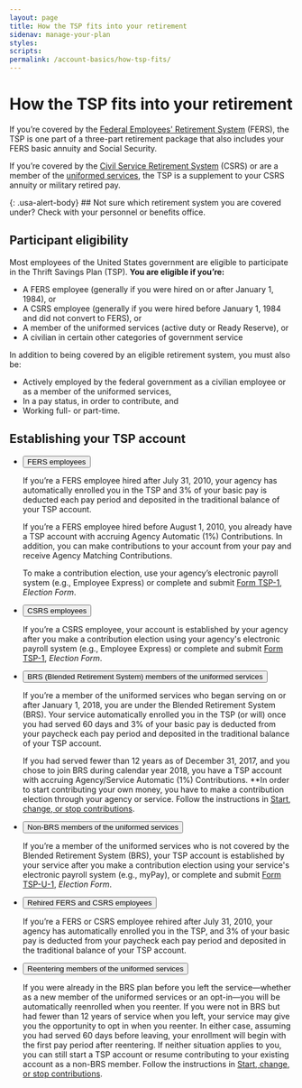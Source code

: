 ```yaml
---
layout: page
title: How the TSP fits into your retirement
sidenav: manage-your-plan
styles:
scripts:
permalink: /account-basics/how-tsp-fits/
---
```


# How the TSP fits into your retirement

If you’re covered by the [Federal Employees' Retirement System](#glossary) (FERS), the TSP is one part of a three-part retirement package that also includes your FERS basic annuity and Social Security.

If you’re covered by the [Civil Service Retirement System](#glossary) (CSRS) or are a member of the [uniformed services](#glossary), the TSP is a supplement to your CSRS annuity or military retired pay.


<div class="usa-alert usa-alert-info" markdown="1">
{: .usa-alert-body}
## Not sure which retirement system you are covered under?
Check with your personnel or benefits office.
</div>


## Participant eligibility

Most employees of the United States government are eligible to participate in the Thrift Savings Plan (TSP). **You are eligible if you’re:**

- A FERS employee (generally if you were hired on or after January 1, 1984), or
- A CSRS employee (generally if you were hired before January 1, 1984 and did not convert to FERS), or
- A member of the uniformed services (active duty or Ready Reserve), or
- A civilian in certain other categories of government service

In addition to being covered by an eligible retirement system, you must also be:

- Actively employed by the federal government as a civilian employee or as a member of the uniformed services,
- In a pay status, in order to contribute, and
- Working full- or part-time.

## Establishing your TSP account


<ul class="usa-accordion">
  <li>
    <button class="usa-accordion-button"
      aria-expanded="true"
      aria-controls="a1">
      FERS employees
    </button>
<div id="a1" class="usa-accordion-content" markdown="1">

If you’re a FERS employee hired after July 31, 2010, your agency has automatically enrolled you in the TSP and 3% of your basic pay is deducted each pay period and deposited in the traditional balance of your TSP account.

If you’re a FERS employee hired before August 1, 2010, you already have a TSP account with accruing Agency Automatic (1%) Contributions. In addition, you can make contributions to your account from your pay and receive Agency Matching Contributions.

To make a contribution election, use your agency’s electronic payroll system (e.g., Employee Express) or complete and submit [Form TSP-1](/PDF/forms/tsp-1.pdf), *Election Form*.

</div>
  </li><li>
    <button class="usa-accordion-button"
      aria-expanded="false"
      aria-controls="a2">
      CSRS employees
    </button>
<div id="a2" class="usa-accordion-content" markdown="1">

If you’re a CSRS employee, your account is established by your agency after you make a contribution election using your agency's electronic payroll system (e.g., Employee Express) or complete and submit [Form TSP-1](/PDF/forms/tsp-1.pdf), *Election Form*.

</div>
  </li><li>
    <button class="usa-accordion-button"
      aria-expanded="false"
      aria-controls="a3">
      BRS (Blended Retirement System) members of the uniformed services
    </button>
<div id="a3" class="usa-accordion-content" markdown="1">

If you’re a member of the uniformed services who began serving on or after January 1, 2018, you are under the Blended Retirement System (BRS). Your service automatically enrolled you in the TSP (or will) once you had served 60 days and 3% of your basic pay is deducted from your paycheck each pay period and deposited in the traditional balance of your TSP account.

If you had served fewer than 12 years as of December 31, 2017, and you chose to join BRS during calendar year 2018, you have a TSP account with accruing Agency/Service Automatic (1%) Contributions. **In order to start contributing your own money, you have to make a contribution election through your agency or service. Follow the instructions in [Start, change, or stop contributions](/making-contributions/start-change-stop-contributions/).
 

</div>
  </li><li>
    <button class="usa-accordion-button"
      aria-expanded="false"
      aria-controls="a4">
      Non-BRS members of the uniformed services
    </button>
<div id="a4" class="usa-accordion-content" markdown="1">

If you’re a member of the uniformed services who is not covered by the Blended Retirement System (BRS), your TSP account is established by your service after you make a contribution election using your service's electronic payroll system (e.g., myPay), or complete and submit [Form TSP-U-1](/PDF/forms/tsp-u-1.pdf), *Election Form*.

</div>
  </li><li>
    <button class="usa-accordion-button"
      aria-expanded="false"
      aria-controls="a5">
      Rehired FERS and CSRS employees
    </button>
<div id="a5" class="usa-accordion-content" markdown="1">

If you’re a FERS or CSRS employee rehired after July 31, 2010, your agency has automatically enrolled you in the TSP, and 3% of your basic pay is deducted from your paycheck each pay period and deposited in the traditional balance of your TSP account.

</div>
  </li>
  <li>
    <button class="usa-accordion-button"
      aria-expanded="false"
      aria-controls="a6">
      Reentering members of the uniformed services
    </button>
<div id="a6" class="usa-accordion-content" markdown="1">

If you were already in the BRS plan before you left the service—whether as a new member of the uniformed services or an opt-in—you will be automatically reenrolled when you reenter. If you were not in BRS but had fewer than 12 years of service when you left, your service may give you the opportunity to opt in when you reenter. In either case, assuming you had served 60 days before leaving, your enrollment will begin with the first pay period after reentering. If neither situation applies to you, you can still start a TSP account or resume contributing to your existing account as a non-BRS member. Follow the instructions in [Start, change, or stop contributions](/making-contributions/start-change-stop-contributions/).

</div>
  </li>
</ul>
